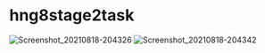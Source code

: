 # hng8stage2task
![Screenshot_20210818-204326](https://user-images.githubusercontent.com/78930058/129964064-dba98606-3682-4111-afd2-9578cfb823d4.png)
![Screenshot_20210818-204342](https://user-images.githubusercontent.com/78930058/129964065-7410cf8a-9d08-4e99-8f42-d4469e1d7fcb.png)
